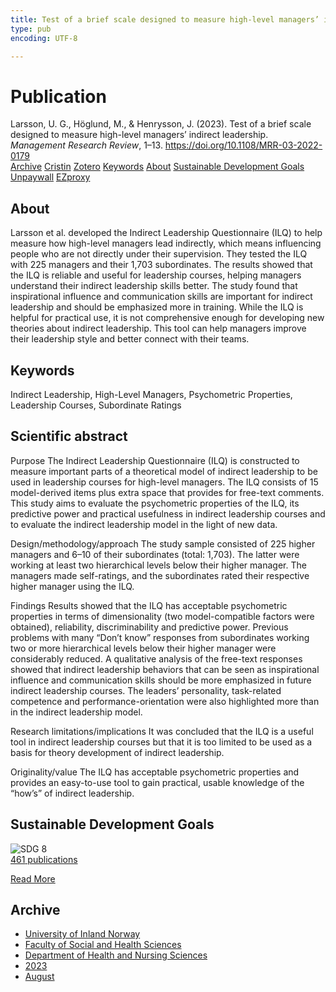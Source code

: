 ```yaml
---
title: Test of a brief scale designed to measure high-level managers’ indirect leadership
type: pub
encoding: UTF-8

---
```

<h1>Publication</h1>
<article id="csl-bib-container-DT5ADU9H" class="csl-bib-container">
  <div class="csl-bib-body"> <div class="csl-entry">Larsson, U. G., Höglund, M., &#38; Henrysson, J. (2023). Test of a brief scale designed to measure high-level managers’ indirect leadership. <i>Management Research Review</i>, 1–13. <a href="https://doi.org/10.1108/MRR-03-2022-0179">https://doi.org/10.1108/MRR-03-2022-0179</a></div> </div>
  <div class="csl-bib-buttons">
    <a href="#taxonomy-article-DT5ADU9H" alt="archive" class="csl-bib-button">Archive</a>
    <a href="https://app.cristin.no/results/show.jsf?id=2167675" alt="Cristin" class="csl-bib-button">Cristin</a>
    <a href="http://zotero.org/groups/5881554/items/DT5ADU9H" alt="Zotero" class="csl-bib-button">Zotero</a>
    <a href="#keywords-article-DT5ADU9H" alt="keywords" class="csl-bib-button">Keywords</a>
    <a href="#about-article-DT5ADU9H" alt="about_pub" class="csl-bib-button">About</a>
    <a href="#sdg-article-DT5ADU9H" alt="sdg" class="csl-bib-button">Sustainable Development Goals</a>
    <a href="https://www.emerald.com/insight/content/doi/10.1108/MRR-03-2022-0179/full/pdf?title=test-of-a-brief-scale-designed-to-measure-high-level-managers-indirect-leadership" alt="Unpaywall" class="csl-bib-button">Unpaywall</a>
    <a href="https://www.emerald.com/insight/content/doi/10.1108/MRR-03-2022-0179/full/pdf?title=test-of-a-brief-scale-designed-to-measure-high-level-managers-indirect-leadership" alt="EZproxy" class="csl-bib-button">EZproxy</a>
  </div>
  <div id="csl-bib-meta-container-DT5ADU9H"></div>
</article>
<div id="csl-bib-meta-DT5ADU9H" class="csl-bib-meta">
  <article id="about-article-DT5ADU9H" class="about_pub-article">
    <h1>About</h1>
    Larsson et al. developed the Indirect Leadership Questionnaire (ILQ) to help measure how high-level managers lead indirectly, which means influencing people who are not directly under their supervision. They tested the ILQ with 225 managers and their 1,703 subordinates. The results showed that the ILQ is reliable and useful for leadership courses, helping managers understand their indirect leadership skills better. The study found that inspirational influence and communication skills are important for indirect leadership and should be emphasized more in training. While the ILQ is helpful for practical use, it is not comprehensive enough for developing new theories about indirect leadership. This tool can help managers improve their leadership style and better connect with their teams.
  </article>
  <article id="keywords-article-DT5ADU9H" class="keywords-article">
    <h1>Keywords</h1>
    Indirect Leadership, High-Level Managers, Psychometric Properties, Leadership Courses, Subordinate Ratings
  </article>
  <article id="abstract-article-DT5ADU9H" class="abstract-article">
    <h1>Scientific abstract</h1>
    Purpose 
The Indirect Leadership Questionnaire (ILQ) is constructed to measure important parts of a theoretical model of indirect leadership to be used in leadership courses for high-level managers. The ILQ consists of 15 model-derived items plus extra space that provides for free-text comments. This study aims to evaluate the psychometric properties of the ILQ, its predictive power and practical usefulness in indirect leadership courses and to evaluate the indirect leadership model in the light of new data. 
 
Design/methodology/approach 
The study sample consisted of 225 higher managers and 6–10 of their subordinates (total: 1,703). The latter were working at least two hierarchical levels below their higher manager. The managers made self-ratings, and the subordinates rated their respective higher manager using the ILQ. 
 
Findings 
Results showed that the ILQ has acceptable psychometric properties in terms of dimensionality (two model-compatible factors were obtained), reliability, discriminability and predictive power. Previous problems with many “Don’t know” responses from subordinates working two or more hierarchical levels below their higher manager were considerably reduced. A qualitative analysis of the free-text responses showed that indirect leadership behaviors that can be seen as inspirational influence and communication skills should be more emphasized in future indirect leadership courses. The leaders’ personality, task-related competence and performance-orientation were also highlighted more than in the indirect leadership model. 
 
Research limitations/implications 
It was concluded that the ILQ is a useful tool in indirect leadership courses but that it is too limited to be used as a basis for theory development of indirect leadership. 
 
Originality/value 
The ILQ has acceptable psychometric properties and provides an easy-to-use tool to gain practical, usable knowledge of the “how’s” of indirect leadership.
  </article>
  <article id="sdg-article-DT5ADU9H" class="sdg-article">
    <h1>Sustainable Development Goals</h1>
    <div class="sdg-container"><div id="sdg8" class="sdg">
        <img src="{{< params subfolder >}}images/sdg/sdg08_en.png" class="image" alt="SDG 8">
        <div class="sdg-overlay">
          <a href="{{< params subfolder >}}en/archive/?sdg=8#archive" class="sdg-publication-count"><span>461</span> publications</a>
          <p><a href="https://sdgs.un.org/goals/goal8" class="sdg-read-more">Read More</a></p>
        </div>
      </div></div>
  </article>
  <article id="taxonomy-article-DT5ADU9H" class="taxonomy-article">
    <h1>Archive</h1>
    <ul>
      <li><a href="{{< params subfolder >}}en/archive/?key=3DCRN523">University of Inland Norway</a></li>
      <li><a href="{{< params subfolder >}}en/archive/?key=IDKFS3MX">Faculty of Social and Health Sciences</a></li>
      <li><a href="{{< params subfolder >}}en/archive/?key=GTV4ECMZ">Department of Health and Nursing Sciences</a></li>
      <li><a href="{{< params subfolder >}}en/archive/?key=RX9SDGSP">2023</a></li>
      <li><a href="{{< params subfolder >}}en/archive/?key=QC38XQLW">August</a></li>
    </ul>
  </article>
</div>
